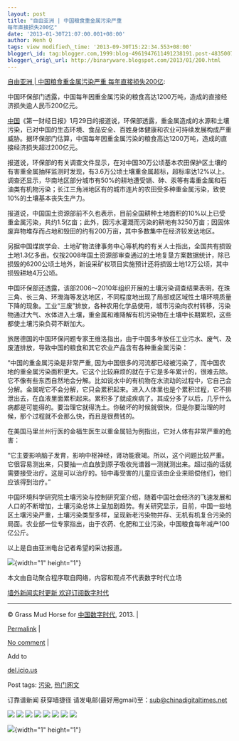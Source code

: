 ```yaml
--- 
layout: post 
title: "自由亚洲 | 中国粮食重金属污染严重
每年直接损失200亿" 
date: '2013-01-30T21:07:00.001+08:00' 
author: Wenh Q
tags: view modified\_time: '2013-09-30T15:22:34.553+08:00'
blogger\_id: tag:blogger.com,1999:blog-4961947611491238191.post-4835007494258166461
blogger\_orig\_url: http://binaryware.blogspot.com/2013/01/200.html
---
```

[自由亚洲 | 中国粮食重金属污染严重
每年直接损失200亿](http://feedproxy.google.com/~r/chinagfwblog/~3/UJw94tXvWng/):



中国环保部门透露，中国每年因重金属污染的粮食高达1200万吨，造成的直接经济损失逾人民币200亿元。

<div>

[中国](https://meilizhongguo.biz/chinese/tag/%e4%b8%ad%e5%9b%bd/?category=19168 "标签 中国 下的日志")《第一财经日报》1月29日的报道说，环保部透露，重金属造成的水源和土壤污染，已对中国的生态环境、食品安全、百姓身体健康和农业可持续发展构成严重威胁。据环保部门估算，中国每年因重金属污染的粮食高达1200万吨，造成的直接经济损失超过200亿元。

报道说，环保部的有关调查文件显示，在对中国30万公顷基本农田保护区土壤的有害重金属抽样监测时发现，有3.6万公顷土壤重金属超标，超标率达12%以上。调查还显示，华南地区部分城市有50%的耕地遭受镉、砷、汞等有毒重金属和石油类有机物污染；长江三角洲地区有的城市连片的农田受多种重金属污染，致使10%的土壤基本丧失生产力。

报道说，中国国土资源部前不久也表示，目前全国耕种土地面积的10%以上已受重金属污染，共约1.5亿亩；此外，因污水灌溉而污染的耕地有3250万亩；因固体废弃物堆存而占地和毁田的约有200万亩，其中多数集中在经济较发达地区。

另据中国煤炭学会、土地矿物法律事务中心等机构的有关人士指出，全国共有损毁土地1.3亿多亩。仅按2008年国土资源部审查通过的土地复垦方案数据统计，除已损毁的6200公顷土地外，新设采矿权项目实施预计还将损毁土地12万公顷，其中损毁耕地4万公顷。

中国环保部还透露，该部2006～2010年组织开展的土壤污染调查结果表明，在珠三角、长三角、环渤海等发达地区，不同程度地出现了局部或区域性土壤环境质量下降的现象。工业“三废”排放，各种农用化学品使用，城市污染向农村转移，污染物通过大气、水体进入土壤，重金属和难降解有机污染物在土壤中长期累积，这些都使土壤污染负荷不断加大。

旅居德国的中国环保问题专家王维洛指出，由于中国多年放任工业污水、废气、及废渣排放，导致中国的粮食和其它农业产品含有各种重金属污染：

“中国的重金属污染是非常严重,
因为中国很多的河流都已经被污染了，而中国农地的重金属污染面积更大。它这个比较麻烦的就在于它是多年累计的，很难去除。它不像有些东西自然地会分解。比如说水中的有机物在水流动的过程中，它自己会分解。金属呢它不会分解，它只会累积起来。进入人体里也是个累积过程，它不排泄出去，在血液里面累积起来。累积多了就成疾病了。其成分多了以后，几乎什么病都是可能得的。要治理它就得洗土。你破坏的时候就很快，但是你要治理的时候，那个过程就不会那么快，而且是很费钱的。

在美国马里兰州行医的金福生医生以重金属铅为例指出，它对人体有非常严重的危害：

“它主要影响脑子发育，影响中枢神经，肾功能衰竭。所以，这个问题比较严重。它很容易测出来，只要抽一点血放到原子吸收光谱器一测就测出来。超过指的话就需要接受治疗。这是可以治疗的。铅中毒受害的儿童应该由企业来赔偿他们，他们应该得到治疗。”

中国环境科学研究院土壤污染与控制研究室介绍，随着中国社会经济的飞速发展和人口的不断增加，土壤污染总体上呈加剧趋势。有关研究显示，目前，中国一些地区土壤污染严重，土壤污染类型多样，呈现新老污染物并存、无机有机复合污染的局面。农业部一位专家指出，由于农药、化肥和工业污染，中国粮食每年减产100亿公斤。

以上是自由亚洲电台记者希望的采访报道。

</div>

![](http://pixel.quantserve.com/pixel/p-89EKCgBk8MZdE.gif){width="1"
height="1"}

本文由自动聚合程序取自网络，内容和观点不代表数字时代立场



[墙外新闻实时更新 欢迎订阅数字时代](http://eepurl.com/mstlf)


















------------------------------------------------------------------------

© Grass Mud Horse for [中国数字时代](https://meilizhongguo.biz/chinese),
2013. |

[Permalink](https://meilizhongguo.biz/chinese/2013/01/%e8%87%aa%e7%94%b1%e4%ba%9a%e6%b4%b2-%e4%b8%ad%e5%9b%bd%e7%b2%ae%e9%a3%9f%e9%87%8d%e9%87%91%e5%b1%9e%e6%b1%a1%e6%9f%93%e4%b8%a5%e9%87%8d-%e6%af%8f%e5%b9%b4%e7%9b%b4%e6%8e%a5%e6%8d%9f%e5%a4%b1200/)
|

[No
comment](https://meilizhongguo.biz/chinese/2013/01/%e8%87%aa%e7%94%b1%e4%ba%9a%e6%b4%b2-%e4%b8%ad%e5%9b%bd%e7%b2%ae%e9%a3%9f%e9%87%8d%e9%87%91%e5%b1%9e%e6%b1%a1%e6%9f%93%e4%b8%a5%e9%87%8d-%e6%af%8f%e5%b9%b4%e7%9b%b4%e6%8e%a5%e6%8d%9f%e5%a4%b1200/#comments)
|

Add to

[del.icio.us](http://del.icio.us/post?url=https://meilizhongguo.biz/chinese/2013/01/%e8%87%aa%e7%94%b1%e4%ba%9a%e6%b4%b2-%e4%b8%ad%e5%9b%bd%e7%b2%ae%e9%a3%9f%e9%87%8d%e9%87%91%e5%b1%9e%e6%b1%a1%e6%9f%93%e4%b8%a5%e9%87%8d-%e6%af%8f%e5%b9%b4%e7%9b%b4%e6%8e%a5%e6%8d%9f%e5%a4%b1200/&title=%E8%87%AA%E7%94%B1%E4%BA%9A%E6%B4%B2%20%7C%20%E4%B8%AD%E5%9B%BD%E7%B2%AE%E9%A3%9F%E9%87%8D%E9%87%91%E5%B1%9E%E6%B1%A1%E6%9F%93%E4%B8%A5%E9%87%8D%20%20%E6%AF%8F%E5%B9%B4%E7%9B%B4%E6%8E%A5%E6%8D%9F%E5%A4%B1200%E4%BA%BF)





Post tags:
[污染](https://meilizhongguo.biz/chinese/tag/%e6%b1%a1%e6%9f%93/?category=19168),
[热门网文](https://meilizhongguo.biz/chinese/tag/%e7%83%ad%e9%97%a8%e7%bd%91%e6%96%87/?category=19168)



订靠谱新闻 获穿墙捷径
请发电邮(最好用gmail)至：sub@chinadigitaltimes.net







<div>

[![](http://feeds.feedburner.com/~ff/chinagfwblog?d=yIl2AUoC8zA)](http://feeds.feedburner.com/~ff/chinagfwblog?a=UJw94tXvWng:afyXKEHtyWA:yIl2AUoC8zA)
[![](http://feeds.feedburner.com/~ff/chinagfwblog?i=UJw94tXvWng:afyXKEHtyWA:-BTjWOF_DHI)](http://feeds.feedburner.com/~ff/chinagfwblog?a=UJw94tXvWng:afyXKEHtyWA:-BTjWOF_DHI)
[![](http://feeds.feedburner.com/~ff/chinagfwblog?i=UJw94tXvWng:afyXKEHtyWA:F7zBnMyn0Lo)](http://feeds.feedburner.com/~ff/chinagfwblog?a=UJw94tXvWng:afyXKEHtyWA:F7zBnMyn0Lo)
[![](http://feeds.feedburner.com/~ff/chinagfwblog?i=UJw94tXvWng:afyXKEHtyWA:V_sGLiPBpWU)](http://feeds.feedburner.com/~ff/chinagfwblog?a=UJw94tXvWng:afyXKEHtyWA:V_sGLiPBpWU)
[![](http://feeds.feedburner.com/~ff/chinagfwblog?d=qj6IDK7rITs)](http://feeds.feedburner.com/~ff/chinagfwblog?a=UJw94tXvWng:afyXKEHtyWA:qj6IDK7rITs)
[![](http://feeds.feedburner.com/~ff/chinagfwblog?d=l6gmwiTKsz0)](http://feeds.feedburner.com/~ff/chinagfwblog?a=UJw94tXvWng:afyXKEHtyWA:l6gmwiTKsz0)
[![](http://feeds.feedburner.com/~ff/chinagfwblog?i=UJw94tXvWng:afyXKEHtyWA:gIN9vFwOqvQ)](http://feeds.feedburner.com/~ff/chinagfwblog?a=UJw94tXvWng:afyXKEHtyWA:gIN9vFwOqvQ)
[![](http://feeds.feedburner.com/~ff/chinagfwblog?d=TzevzKxY174)](http://feeds.feedburner.com/~ff/chinagfwblog?a=UJw94tXvWng:afyXKEHtyWA:TzevzKxY174)

</div>

![](http://feeds.feedburner.com/~r/chinagfwblog/~4/UJw94tXvWng){width="1"
height="1"}
